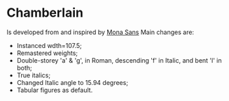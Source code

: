 # Chamberlain

Is developed from and inspired by [Mona Sans](https://github.com/github/mona-sans)
Main changes are:

- Instanced wdth=107.5;
- Remastered weights;
- Double-storey 'a' & 'g', in Roman, descending 'f' in Italic, and bent 'l' in both;
- True italics;
- Changed Italic angle to 15.94 degrees;
- Tabular figures as default.